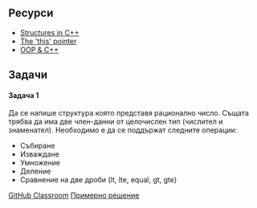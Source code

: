 ## Ресурси

- [Structures in C++](https://www.geeksforgeeks.org/structures-in-cpp/)
- [The 'this' pointer](https://www.geeksforgeeks.org/this-pointer-in-c/)
- [OOP & C++](https://www.geeksforgeeks.org/object-oriented-programming-in-cpp/)

## Задачи

#### Задача 1

Да се напише структура която представя рационално число. Същата трябва да има две член-данни от целочислен тип (числител и знаменател). Необходимо е да се поддържат следните операции:

- Събиране
- Изваждане
- Умножение
- Деление
- Сравнение на две дроби (lt, lte, equal, gt, gte)

[GitHub Classroom](https://classroom.github.com/classrooms/146669068-fmi-2023-2024-oop-excercies-6-19-02-classroom)
[Примерно решение](https://onlinegdb.com/hpkjTdeIM)
